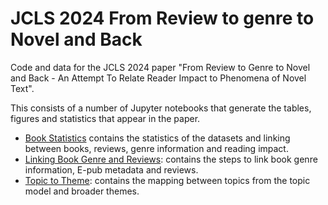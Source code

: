 # JCLS 2024 From Review to genre to Novel and Back

Code and data for the JCLS 2024 paper "From Review to Genre to Novel and Back - An Attempt To Relate Reader Impact to Phenomena of Novel Text".

This consists of a number of Jupyter notebooks that generate the tables, figures and statistics that appear in the paper. 

- [Book Statistics](./notebooks/book-statistics.ipynb) contains the statistics of the datasets and linking between books, reviews, genre information and reading impact.
- [Linking Book Genre and Reviews](./notebook/dataset-linking-statistics.ipynb): contains the steps to link book genre information, E-pub metadata and reviews.
- [Topic to Theme](./notebooks/topic-to-theme.ipynb): contains the mapping between topics from the topic model and broader themes.



